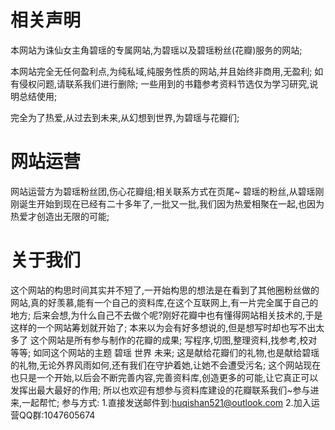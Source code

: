 # 相关声明
本网站为诛仙女主角碧瑶的专属网站,为碧瑶以及碧瑶粉丝(花瓣)服务的网站;

本网站完全无任何盈利点,为纯私域,纯服务性质的网站,并且始终非商用,无盈利;
如有侵权问题,请联系我们进行删除;
一些用到的书籍参考资料节选仅为学习研究,说明总结使用;

完全为了热爱,从过去到未来,从幻想到世界,为碧瑶与花瓣们;

# 网站运营
网站运营方为碧瑶粉丝团,伤心花瓣组;相关联系方式在页尾~
碧瑶的粉丝,从碧瑶刚刚诞生开始到现在已经有二十多年了,一批又一批,我们因为热爱相聚在一起,也因为热爱才创造出无限的可能;

# 关于我们
这个网站的构思时间其实并不短了,一开始构思的想法是在看到了其他圈粉丝做的网站,真的好羡慕,能有一个自己的资料库,在这个互联网上,有一片完全属于自己的地方;
后来会想,为什么自己不去做个呢?刚好花瓣中也有懂得网站相关技术的,于是这样的一个网站筹划就开始了;
本来以为会有好多想说的,但是想写时却也写不出太多了
这个网站是所有参与制作的花瓣的成果;
写程序,切图,整理资料,找参考,校对等等;
如同这个网站的主题 碧瑶 世界 未来;
这是献给花瓣们的礼物,也是献给碧瑶的礼物,无论外界风雨如何,还有我们在守护着她,让她不会遭受污名;
这个网站现在也只是一个开始,以后会不断完善内容,完善资料库,创造更多的可能,让它真正可以发挥出最大最好的作用;
所以也欢迎有想参与资料库建设的花瓣联系我们~参与进来,一起帮忙;
参与方式:
1.直接发送邮件到:<a href="mailto:huqishan521@outlook.com?subject=碧瑶狐歧资料馆联系" target="_blank" rel="noopener noreferrer"
              class="catBtn"><span>huqishan521@outlook.com</span></a>
2.加入运营QQ群:1047605674